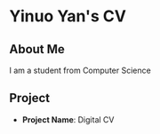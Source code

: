 # Yinuo Yan's CV
## About Me
I am a student from Computer Science
## Project
- **Project Name**: Digital CV

